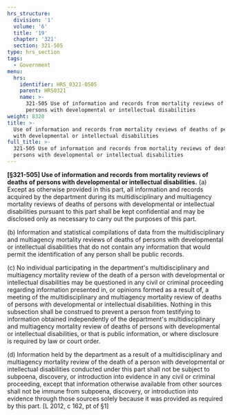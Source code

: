 ```yaml
---
hrs_structure:
  division: '1'
  volume: '6'
  title: '19'
  chapter: '321'
  section: 321-505
type: hrs_section
tags:
  - Government
menu:
  hrs:
    identifier: HRS_0321-0505
    parent: HRS0321
    name: >-
      321-505 Use of information and records from mortality reviews of deaths of
      persons with developmental or intellectual disabilities
weight: 8320
title: >-
  Use of information and records from mortality reviews of deaths of persons
  with developmental or intellectual disabilities
full_title: >-
  321-505 Use of information and records from mortality reviews of deaths of
  persons with developmental or intellectual disabilities
---
```

**[§321-505] Use of information and records from mortality reviews of deaths of persons with developmental or intellectual disabilities.** (a) Except as otherwise provided in this part, all information and records acquired by the department during its multidisciplinary and multiagency mortality reviews of deaths of persons with developmental or intellectual disabilities pursuant to this part shall be kept confidential and may be disclosed only as necessary to carry out the purposes of this part.

(b) Information and statistical compilations of data from the multidisciplinary and multiagency mortality reviews of deaths of persons with developmental or intellectual disabilities that do not contain any information that would permit the identification of any person shall be public records.

(c) No individual participating in the department's multidisciplinary and multiagency mortality review of the death of a person with developmental or intellectual disabilities may be questioned in any civil or criminal proceeding regarding information presented in, or opinions formed as a result of, a meeting of the multidisciplinary and multiagency mortality review of deaths of persons with developmental or intellectual disabilities. Nothing in this subsection shall be construed to prevent a person from testifying to information obtained independently of the department's multidisciplinary and multiagency mortality review of deaths of persons with developmental or intellectual disabilities, or that is public information, or where disclosure is required by law or court order.

(d) Information held by the department as a result of a multidisciplinary and multiagency mortality review of the death of a person with developmental or intellectual disabilities conducted under this part shall not be subject to subpoena, discovery, or introduction into evidence in any civil or criminal proceeding, except that information otherwise available from other sources shall not be immune from subpoena, discovery, or introduction into evidence through those sources solely because it was provided as required by this part. [L 2012, c 162, pt of §1]